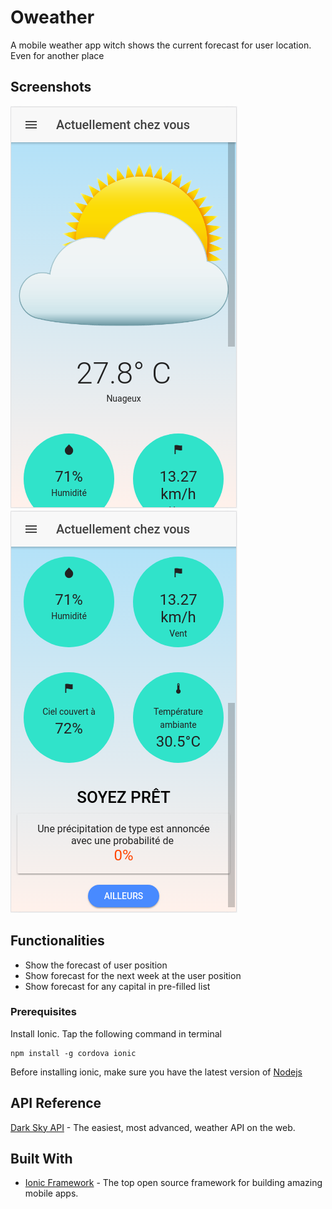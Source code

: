 # Oweather

A mobile weather app witch shows the current forecast for user location. Even for another place

## Screenshots

![HomeUp !](screenshots/homeUp.png "Current forecast")
![HomeDown !](screenshots/homeDown.png "Current forecast")

## Functionalities 

- Show the forecast of user position
- Show forecast for the next week at the user position
- Show forecast for any capital in pre-filled list

### Prerequisites

Install Ionic. Tap the following command in terminal
```
npm install -g cordova ionic
```

Before installing ionic, make sure you have the latest version of [Nodejs](https://nodejs.org/)

## API Reference

[Dark Sky API](https://darksky.net/dev/) - The easiest, most advanced, weather API on the web.

## Built With

* [Ionic Framework](https://ionicframework.com) - The top open source framework for building amazing mobile apps. 